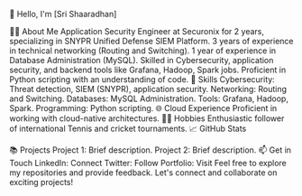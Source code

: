 👋 Hello, I'm [Sri Shaaradhan]



👨‍💻 About Me
Application Security Engineer at Securonix for 2 years, specializing in SNYPR Unified Defense SIEM Platform.
3 years of experience in technical networking (Routing and Switching).
1 year of experience in Database Administration (MySQL).
Skilled in Cybersecurity, application security, and backend tools like Grafana, Hadoop, Spark jobs.
Proficient in Python scripting with an understanding of code.
🔧 Skills
Cybersecurity: Threat detection, SIEM (SNYPR), application security.
Networking: Routing and Switching.
Databases: MySQL Administration.
Tools: Grafana, Hadoop, Spark.
Programming: Python scripting.
🌐 Cloud Experience
Proficient in working with cloud-native architectures.
🎾🏏 Hobbies
Enthusiastic follower of international Tennis and cricket tournaments.
📈 GitHub Stats

📚 Projects
Project 1: Brief description.
Project 2: Brief description.
📫 Get in Touch
LinkedIn: Connect
Twitter: Follow
Portfolio: Visit
Feel free to explore my repositories and provide feedback. Let's connect and collaborate on exciting projects!
